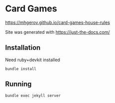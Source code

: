 # Card Games

https://mhgerov.github.io/card-games-house-rules

Site was generated with https://just-the-docs.com/

## Installation

Need ruby+devkit installed

`bundle install`

## Running

`bundle exec jekyll server`